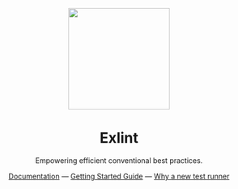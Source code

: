<p align="center">
<img src="https://avatars.githubusercontent.com/u/105537618?s=400&u=2dd4bcb1c7f628777f05339c4a6ada8016dba60d&v=4" height="200">
</p>

<h1 align="center">
Exlint
</h1>
<p align="center">
Empowering efficient conventional best practices.
<p>
<div align="center">
  <a href="https://www.exlint.io/">Documentation</a> —
  <a href="https://www.exlint.io/guide">Getting Started Guide</a> —
  <a href="https://www.exlint.io/guide/why">Why a new test runner</a>
</div>

